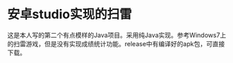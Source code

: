 # 安卓studio实现的扫雷
这是本人写的第二个有点模样的Java项目。采用纯Java实现。参考Windows7上的扫雷游戏，但是没有实现成绩统计功能。release中有编译好的apk包，可直接下载。
